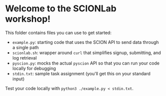 # Welcome to the SCIONLab workshop!

This folder contains files you can use to get started:

- `example.py`: starting code that uses the SCION API to send data through a single path
- `scionlab.sh`: wrapper around `curl` that simplifies signup, submitting, and log retrieval
- `pyscion.py`: mocks the actual `pyscion` API so that you can run your code locally for debugging
- `stdin.txt`: sample task assignment (you'll get this on your standard input)

Test your code locally with `python3 ./example.py < stdin.txt`.
